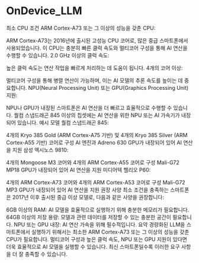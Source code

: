 # OnDevice_LLM
최소 CPU 조건
ARM Cortex-A73 또는 그 이상의 성능을 갖춘 CPU:

ARM Cortex-A73는 2016년에 출시된 고성능 CPU 코어로, 많은 중급 스마트폰에서 사용되었습니다.
이 CPU는 충분히 빠른 클럭 속도와 멀티코어 구성을 통해 AI 연산을 수행할 수 있습니다.
2.0 GHz 이상의 클럭 속도:

높은 클럭 속도는 연산 작업을 빠르게 처리하는 데 도움이 됩니다.
4개의 코어 이상:

멀티코어 구성을 통해 병렬 연산이 가능하며, 이는 AI 모델의 추론 속도를 높이는 데 중요합니다.
NPU(Neural Processing Unit) 또는 GPU(Graphics Processing Unit) 지원:

NPU나 GPU가 내장된 스마트폰은 AI 연산을 더 빠르고 효율적으로 수행할 수 있습니다.
퀄컴 스냅드래곤 845 이상의 칩셋에는 AI 연산을 위한 NPU 또는 AI 가속기가 내장되어 있습니다.
예시 모델
퀄컴 스냅드래곤 845:

4개의 Kryo 385 Gold (ARM Cortex-A75 기반) 및 4개의 Kryo 385 Silver (ARM Cortex-A55 기반) 코어로 구성
AI 엔진과 Adreno 630 GPU가 내장되어 있어 AI 연산을 지원
삼성 엑시노스 9810:

4개의 Mongoose M3 코어와 4개의 ARM Cortex-A55 코어로 구성
Mali-G72 MP18 GPU가 내장되어 있어 AI 연산을 지원
미디어텍 헬리오 P60:

4개의 ARM Cortex-A73 코어와 4개의 ARM Cortex-A53 코어로 구성
Mali-G72 MP3 GPU가 내장되어 있어 AI 연산을 지원
권장 사양
최소 조건을 충족하는 스마트폰은 2017년 이후 출시된 중급 이상 모델로, 다음과 같은 사양을 권장합니다:

6GB 이상의 RAM: AI 모델을 효율적으로 실행하기 위해 충분한 메모리가 필요합니다.
64GB 이상의 저장 용량: 모델과 관련 데이터를 저장할 수 있는 충분한 공간이 필요합니다.
NPU 또는 GPU 내장: AI 연산 가속을 위해 필수적입니다.
요약
경량화된 LLM을 스마트폰에서 실행하기 위해서는 최소한 ARM Cortex-A73 또는 그 이상의 성능을 갖춘 CPU가 필요합니다. 멀티코어 구성과 높은 클럭 속도, NPU 또는 GPU 지원이 있다면 더욱 효율적으로 AI 모델을 실행할 수 있습니다. 최신 스마트폰일수록 이러한 요구 사항을 더 잘 충족할 수 있습니다.






